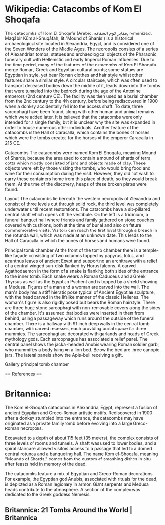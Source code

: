 
# Wikipedia: Catacombs of Kom El Shoqafa
The catacombs of Kom El Shoqafa (Arabic: مقابر كوم الشقافة, romanized: Maqābir Kūm al-Shuqāfah, lit. 'Mound of Shards') is a historical archaeological site located in Alexandria, Egypt, and is considered one of the Seven Wonders of the Middle Ages.
The necropolis consists of a series of Alexandrian tombs, statues and archaeological objects of the Pharaonic funerary cult with Hellenistic and early Imperial Roman influences. Due to the time period, many of the features of the catacombs of Kom El Shoqafa merge Roman, Greek and Egyptian cultural points; some statues are Egyptian in style, yet bear Roman clothes and hair style whilst other features share a similar style. A circular staircase, which was often used to transport deceased bodies down the middle of it, leads down into the tombs that were tunneled into the bedrock during the age of the Antonine emperors (2nd century CE). The facility was then used as a burial chamber from the 2nd century to the 4th century, before being rediscovered in 1900 when a donkey accidentally fell into the access shaft. To date, three sarcophagi have been found, along with other human and animal remains which were added later. It is believed that the catacombs were only intended for a single family, but it is unclear why the site was expanded in order to house numerous other individuals. 
Another feature of the catacombs is the Hall of Caracalla, which contains the bones of horses which were the tombs created for the horses of the emperor Caracalla in 215 CE.

Catacombs
The catacombs were named Kom El Shoqafa, meaning Mound of Shards, because the area used to contain a mound of shards of terra cotta which mostly consisted of jars and objects made of clay. These objects were left by those visiting the tombs, who would bring food and wine for their consumption during the visit. However, they did not wish to carry these containers home from this place of death, so they would break them. At the time of the discovery, heaps of these broken plates were found.

Layout
The catacombs lie beneath the western necropolis of Alexandria and consist of three levels cut through solid rock, the third level was completely underwater until recent restorations. The catacombs have a six-pillared central shaft which opens off the vestibule. On the left is a triclinium, a funeral banquet hall where friends and family gathered on stone couches covered with cushions, both at the time of burial and also on future commemorative visits.
Visitors can reach the first level through a breach in the rotunda wall, which was made at an unknown date. This leads to the Hall of Caracalla in which the bones of horses and humans were found.

Principal tomb chamber
At the front of the tomb chamber there is a temple-like façade consisting of two columns topped by papyrus, lotus, and acanthus leaves of ancient Egypt and supporting an architrave with a relief of a central winged sun-disk flanked by Horus falcons. A carved Agathodaemon in the form of a snake is flanking both sides of the entrance to the inner tomb. Each snake wears a Roman Caduceus and a Greek Thyrsus as well as the Egyptian Pschent and is topped by a shield showing a Medusa. Figures of a man and a woman are carved into the wall. The man's body has a stiff hieratic pose typical of Ancient Egyptian sculpture, with the head carved in the lifelike manner of the classic Hellenes. The woman's figure is also rigidly posed but bears the Roman hairstyle.
There are three huge stone sarcophagi with non-removable covers along the sides of the chamber. It's assumed that bodies were inserted in them from behind, using a passageway which runs around the outside of the funeral chamber. There is a hallway with 91 inch deep walls in the central tomb chamber, with carved recesses, each providing burial space for three mummies. The sarcophagi are decorated with garlands and heads of Greek mythology gods. Each sarcophagus has associated a relief panel. The central panel shows the jackal-headed Anubis wearing Roman soldier garb, who mummifies a body lying on a lion bed. Below the bed are three canopic jars. The lateral panels show the Apis-bull receiving a gift.

Gallery principal tomb chamber

		
			
			
		
		
			
			
		
		
			
			
		


== References ==
# Britannica:
The Kom el-Shoqafa catacombs in Alexandria, Egypt, represent a fusion of
ancient Egyptian and Greco-Roman artistic motifs. Rediscovered in 1900 after a
donkey stumbled into the entrance, the catacombs may have originated as a
private family tomb before evolving into a large Greco-Roman necropolis.

Excavated to a depth of about 115 feet (35 meters), the complex consists of
three levels of rooms and tunnels. A shaft was used to lower bodies, and a
spiral staircase allowed visitors access to a passage that led to a domed
central rotunda and a banqueting hall. The name Kom el-Shoqafa, meaning
"Mounds of Shards," comes from the custom of smashing dishes in situ after
feasts held in memory of the dead.

The catacombs feature a mix of Egyptian and Greco-Roman decorations. For
example, the Egyptian god Anubis, associated with rituals for the dead, is
depicted as a Roman legionary in armor. Giant serpents and Medusa heads
contribute to the atmosphere. A section of the complex was dedicated to the
Greek goddess Nemesis.



## Britannica: 21 Tombs Around the World | Britannica
